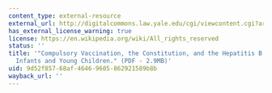 ```yaml
---
content_type: external-resource
external_url: http://digitalcommons.law.yale.edu/cgi/viewcontent.cgi?article=1194&context=yjhple
has_external_license_warning: true
license: https://en.wikipedia.org/wiki/All_rights_reserved
status: ''
title: '"Compulsory Vaccination, the Constitution, and the Hepatitis B Mandate for
  Infants and Young Children." (PDF - 2.9MB)'
uid: 9d52f857-68af-4646-9605-862921589b8b
wayback_url: ''
---
```

